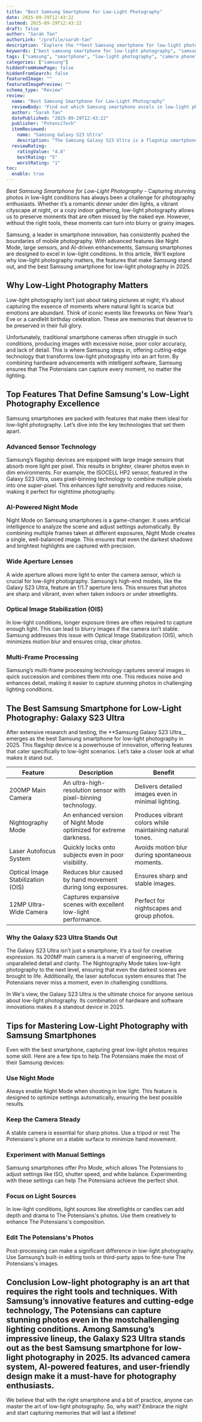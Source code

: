 ```yaml
---
title: "Best Samsung Smartphone for Low-Light Photography"
date: 2025-09-29T12:43:22
lastmod: 2025-09-29T12:43:22
draft: false
author: "Sarah Tan"
authorLink: "/profile/sarah-tan"
description: "Explore the **best Samsung smartphone for low-light photography** with cutting-edge camera technology, enhanced Night Mode, and superior performance for stunning night shots."
keywords: ["best samsung smartphone for low-light photography", "samsung low-light camera phone", "top samsung phone for night photography"]
tags: ["samsung", "smartphone", "low-light photography", "camera phone"]
categories: ["samsung"]
hiddenFromHomePage: false
hiddenFromSearch: false
featuredImage: ""
featuredImagePreview: ""
schema_type: "Review"
review:
  name: "Best Samsung Smartphone for Low-Light Photography"
  reviewBody: "Find out which Samsung smartphone excels in low-light photography with innovative features like advanced sensors, AI-powered Night Mode, and exceptional image stabilization."
  author: "Sarah Tan"
  datePublished: "2025-09-29T12:43:22"
  publisher: "PotensiTech"
  itemReviewed:
    name: "Samsung Galaxy S23 Ultra"
    description: "The Samsung Galaxy S23 Ultra is a flagship smartphone designed for exceptional low-light photography, featuring a 200MP camera, advanced Nightography mode, and superior image stabilization."
  reviewRating:
    ratingValue: "4.8"
    bestRating: "5"
    worstRating: "1"
toc:
  enable: true
---
```



_Best Samsung Smartphone for Low-Light Photography_ - Capturing stunning photos in low-light conditions has always been a challenge for photography enthusiasts. Whether it’s a romantic dinner under dim lights, a vibrant cityscape at night, or a cozy indoor gathering, low-light photography allows us to preserve moments that are often missed by the naked eye. However, without the right tools, these moments can turn into blurry or grainy images. 

Samsung, a leader in smartphone innovation, has consistently pushed the boundaries of mobile photography. With advanced features like Night Mode, large sensors, and AI-driven enhancements, Samsung smartphones are designed to exce​l in low-light conditions. In this article, We’ll explore why low-light photography matters, the features that make Samsung stand out, and the best Samsung smartphone for low-light photography in 2025.

## Why Low-Light Photography Matters

Low-light photography isn’t just about taking pictures at night; it’s about capturing the essence of moments where natural light is scarce but emotions are abundant. Think of iconic events like fireworks on New Year’s Eve or a candlelit birthday celebration. These are memories that deserve to be preserved in their full glory. 

Unfortunately, traditional smartphone cameras often struggle in such conditions, producing images with excessive noise, poor color accuracy, and lack of detail. This is where Samsung steps in, offering cutting-edge technology that transforms low-light photography into an art form. By combining hardware advancements with intelligent software, Samsung ensures that The Potensians can capture every moment, no matter the lighting.

## Top Features That Define Samsung's Low-Light Photography Excellence

Samsung smartphones are packed with features that make them ideal for low-light photography. Let’s dive into the key technologies that set them apart.

### Advanced Sensor Technology

Samsung’s flagship devices are equipped with large image sensors that absorb more light per pixel. This results in brighter, clearer photos even in dim environments. For example, the ISOCELL HP2 sensor, featured in the Galaxy S23 Ultra, uses pixel-binning technology to combine multiple pixels into one super-pixel. This enhances light sensitivity and reduces noise, making it perfect for nighttime photography.

### AI-Powered Night Mode

Night Mode on Samsung smartphones is a game-changer. It uses artificial intelligence to analyze the scene and adjust settings automatically. By combining multiple frames taken at different exposures, Night Mode creates a single, well-balanced image. This ensures that even the darkest shadows and brightest highlights are captured with precision.

### Wide Aperture Lenses

A wide aperture allows more light to enter the camera sensor, which is crucial for low-light photography. Samsung’s high-end models, like the Galaxy S23 Ultra, feature an f/1.7 aperture lens. This ensures that photos are sharp and vibrant, even when taken indoors or under streetlights.

### Optical Image Stabilization (OIS)

In low-light conditions, longer exposure times are often required to capture enough light. This can lead to blurry images if the camera isn’t stable. Samsung addresses this issue with Optical Image Stabilization (OIS), which minimizes motion blur and ensures crisp, clear photos.

### Multi-Frame Processing

Samsung’s multi-frame processing technology captures several images in quick succession and combines them into one. This reduces noise and enhances detail, making it easier to capture stunning photos in challeng​ing lighting conditions.

## The Best Samsung Smartphone for Low-Light Photography: Galaxy S23 Ultra

After extensiv​e research and testing, the **Samsung Galaxy S23 Ultra__ emerges as the best Samsung smartphone for low-light photography in 2025. This flagship device is a powerhouse of innovation, offering features that cater specifically to low-light scenarios. Let’s take a closer look at what makes it stand out.

<div class="table-responsive">
<table class="html-table">
<thead>
<tr>
<th>Feature</th>
<th>Description</th>
<th>Benefit</th>
</tr>
</thead>
<tbody>
<tr>
<td>200MP Main Camera</td>
<td>An ultra-high-resolution sensor with pixel-binning technology.</td>
<td>Delivers detailed images even in minimal lighting.</td>
</tr>
<tr>
<td>Nightography Mode</td>
<td>An enhanced version of Night Mode optimized for extreme darkness.</td>
<td>Produces vibrant colors while maintaining natural tones.</td>
</tr>
<tr>
<td>Laser Autofocus System</td>
<td>Quickly locks onto subjects even in poor visibility.</td>
<td>Avoids motion blur during spontaneous moments.</td>
</tr>
<tr>
<td>Optical Image Stabilization (OIS)</td>
<td>Reduces blur caused by hand movement during long exposures.</td>
<td>Ensures sharp and stable images.</td>
</tr>
<tr>
<td>12MP Ultra-Wide Camera</td>
<td>Captures expansive scenes with excellent low-light performance.</td>
<td>Perfect for nightscapes and group photos.</td>
</tr>
</tbody>
</table>
</div>

### Why the Galaxy S23 Ultra Stands Out

The Galaxy S23 Ultra isn’t just a smartphone; it’s a tool for creative expression. Its 200MP main camera is a marvel of engineering, offering unparalleled detail and clarity. The Nightography Mode takes low-light photography to the next level, ensuring that even the darkest scenes are brought to life. Additionally, the laser autofocus system ensures that The Potensians never miss a moment, even in challenging conditions.

In We's view, the Galaxy S23 Ultra is the ultimate choice for anyone serious about low-light photography. Its combination of hardware and software innovations makes it a standout device in 2025.

## Tips for Mastering Low-Light Photography with Samsung Smartphones

Even with the best smartphone, capturing great low-light photos requires some skill. Here are a few tips to help The Potensians make the most of their Samsung devices:

### Use Night Mode

Always enable Night Mode when shooting in low light. This feature is designed to optimize settings automatically, ensuring the best possible results.

### Keep the Camera Steady

A stable camera is essential for sharp phot​os. Use a tripod or rest The Potensians's phone on a stable surface to minimize hand movement.

### Experiment with Manual Settings

Samsung smartphones offer Pro Mode, which allows The Potensians to adjust settings like ISO, shutter speed, and white balance. Experimenting with these settings can help The Potensians achieve the perfect shot.

### Focus on Light Sources

In low-light conditions, light sources like streetlights or candles can add depth and drama to The Potensians's photos. Use them creatively to enhance The Potensians's composition.

### Edit The Potensians's Photos

Post-processing can make a significant difference in low-light photography. Use Samsung’s built-in editing tools or third-party apps to fine-tune The Potensians's images.

## Conclusion Low-light photography is an art that requires the right tools and techniques. With Samsung’s innovative features and cutting-edge technology, The Potensians can capture stunning photos even in the most​ challenging lighting conditions. Among Samsung’s impressive lineup, the Galaxy S23 Ultra stands out as the best Samsung smartphone for low-light photography in 2025. Its advanced camera system, AI-powered features, and user-friendly design make it a must-have for photography enthusiasts.

We believe that with the right smartphone and a bit of practice, anyone can master the art of low-light photography. So, why wait? Embrace the night and start capturing memories that will last a lifetime!